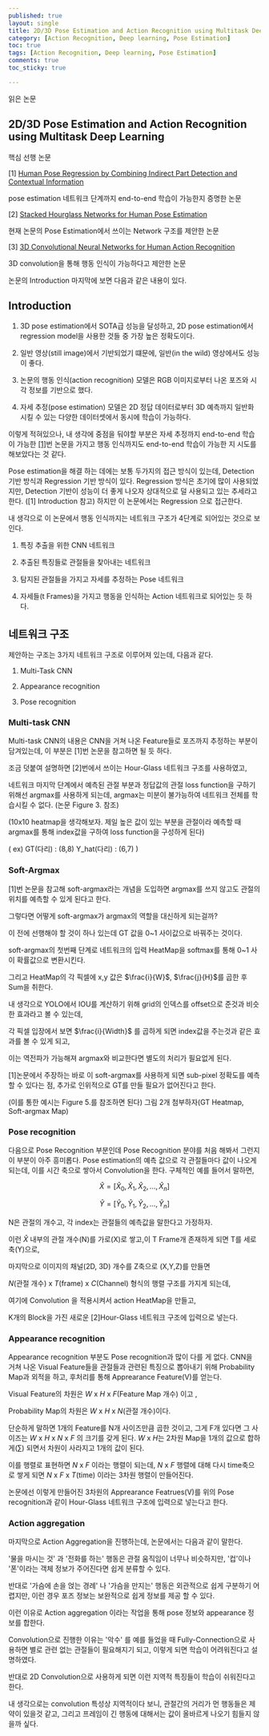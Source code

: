 ```yaml
---
published: true
layout: single
title: 2D/3D Pose Estimation and Action Recognition using Multitask Deep Learning
category: [Action Recognition, Deep learning, Pose Estimation]
toc: true
tags: [Action Recognition, Deep learning, Pose Estimation]
comments: true
toc_sticky: true

---
```


읽은 논문

## 2D/3D Pose Estimation and Action Recognition using Multitask Deep Learning

핵심 선행 논문

[1] [Human Pose Regression by Combining Indirect Part Detection and Contextual Information](https://arxiv.org/pdf/1710.02322.pdf)

pose estimation 네트워크 단계까지 end-to-end 학습이 가능한지 증명한 논문

[2] [Stacked Hourglass Networks for Human Pose Estimation](https://arxiv.org/pdf/1603.06937.pdf)

현재 논문의 Pose Estimation에서 쓰이는 Network 구조를 제안한 논문

[3] [3D Convolutional Neural Networks for Human Action Recognition](https://ieeexplore.ieee.org/stamp/stamp.jsp?tp=&arnumber=6165309)

3D convolution을 통해 행동 인식이 가능하다고 제안한 논문

논문의 Introduction 마지막에 보면 다음과 같은 내용이 있다.

## Introduction

1. 3D pose estimation에서 SOTA급 성능을 달성하고, 2D pose estimation에서 regression model을 사용한 것들 중 가장 높은 정확도이다.

2. 일반 영상(still image)에서 기반되었기 떄문에, 일반(in the wild) 영상에서도 성능이 좋다.

3. 논문의 행동 인식(action recognition) 모델은 RGB 이미지로부터 나온 포즈와 시각 정보를 기반으로 했다.

4. 자세 추정(pose estimation) 모델은 2D 정답 데이터로부터
    3D 예측까지 일반화 시킬 수 있는 다양한 데이터셋에서 동시에 학습이 가능하다.

이렇게 적혀있으나, 내 생각에 중점을 둬야할 부분은 자세 추정까지 end-to-end 학습이 가능한 [[1]](https://arxiv.org/pdf/1710.02322.pdf)번 논문을 가지고
행동 인식까지도 end-to-end 학습이 가능한 지 시도를 해보았다는 것 같다.

Pose estimation을 해결 하는 데에는 보통 두가지의 접근 방식이 있는데, Detection 기반 방식과 Regression 기반 방식이 있다.
Regression 방식은 초기에 많이 사용되었지만, Detection 기반이 성능이 더 좋게 나오자 상대적으로 덜 사용되고 있는 추세라고 한다. ([1] Introduction 참고)
하지만 이 논문에서는 Regression 으로 접근한다.

내 생각으로 이 논문에서 행동 인식까지는 네트워크 구조가 4단계로 되어있는 것으로 보인다.

1. 특징 추출을 위한 CNN 네트워크

2. 추출된 특징들로 관절들을 찾아내는 네트워크

3. 탐지된 관절들을 가지고 자세를 추정하는 Pose 네트워크

4. 자세들(t Frames)을 가지고 행동을 인식하는 Action 네트워크로 되어있는 듯 하다.

## 네트워크 구조

제안하는 구조는 3가지 네트워크 구조로 이루어져 있는데, 다음과 같다.

1. Multi-Task CNN

2. Appearance recognition

3. Pose recognition

### Multi-task CNN

Multi-task CNN의 내용은 CNN을 거쳐 나온 Feature들로 포즈까지 추정하는 부분이 담겨있는데,
이 부분은 [1]번 논문을 참고하면 될 듯 하다.

조금 덧붙여 설명하면 [2]번에서 쓰이는 Hour-Glass 네트워크 구조를 사용하였고,

네트워크 마지막 단계에서 예측된 관절 부분과 정답값의 관절 loss function을 구하기 위해선 argmax를 사용하게 되는데,
argmax는 미분이 불가능하여 네트워크 전체를 학습시킬 수 없다.
(논문 Figure 3. 참조)

(10x10 heatmap을 생각해보자. 제일 높은 값이 있는 부분을 관절이라 예측할 때 argmax를 통해 index값을 구하여
loss function을 구성하게 된다)

( ex) GT(다리) : (8,8) Y_hat(다리) : (6,7) )

### Soft-Argmax

[1]번 논문을 참고해 soft-argmax라는 개념을 도입하면 argmax를 쓰지 않고도 관절의 위치를 예측할 수 있게 된다고 한다.

그렇다면 어떻게 soft-argmax가 argmax의 역할을 대신하게 되는걸까?

이 전에 선행해야 할 것이 하나 있는데 GT 값을 0~1 사이값으로 바꿔주는 것이다.

soft-argmax의 첫번째 단계로 네트워크의 입력 HeatMap을 softmax를 통해 0~1 사이 확률값으로 변환시킨다.

그리고 HeatMap의 각 픽셀에 x,y 값은 $\frac{i}{W}$, $\frac{j}{H}$를 곱한 후 Sum을 취한다.

내 생각으로 YOLO에서 IOU를 계산하기 위해 grid의 인덱스를 offset으로 준것과 비슷한 효과라고 볼 수 있는데,

각 픽셀 입장에서 보면 $\frac{i}{Width}$ 를 곱하게 되면 index값을 주는것과 같은 효과를 볼 수 있게 되고,

이는 역전파가 가능해져 argmax와 비교한다면 별도의 처리가 필요없게 된다.

[1]논문에서 주장하는 바로 이 soft-argmax를 사용하게 되면 sub-pixel 정확도를 예측할 수 있다는 점,
추가로 인위적으로 GT를 만들 필요가 없어진다고 한다.

(이를 통한 예시는 Figure 5.를 참조하면 된다)
그림 2개 첨부하자(GT Heatmap, Soft-argmax Map)

### Pose recognition

다음으로 Pose Recognition 부분인데 Pose Recognition 분야를 처음 해봐서 그런지 이 부분이 아주 흥미롭다.
Pose estimation의 예측 값으로 각 관절들마다 값이 나오게 되는데, 이를 시간 축으로 쌓아서 Convolution을 한다.
구체적인 예를 들어서 말하면,

$$\hat{X} = [\hat{X}_{0}, \hat{X}_{1},\hat{X}_{2}, ... , \hat{X}_{n}]$$

$$\hat{Y} = [\hat{Y}_{0}, \hat{Y}_{1},\hat{Y}_{2}, ... , \hat{Y}_{n}]$$

N은 관절의 개수고, 각 index는 관절들의 예측값을 말한다고 가정하자.

이런 $\hat{X}$ 내부의 관절 개수(N)를 가로(X)로 쌓고,이 T Frame개 존재하게 되면 T를 세로축(Y)으로,

마지막으로 이미지의 채널(2D, 3D) 개수를 Z축으로 (X,Y,Z)를 만들면

$N$(관절 개수) x $T$(frame) x $C$(Channel) 형식의 행렬 구조를 가지게 되는데,

여기에 Convolution 을 적용시켜서 action HeatMap을 만들고,

K개의 Block을 가진 새로운 [2]Hour-Glass 네트워크 구조에 입력으로 넣는다.

### Appearance recognition

Appearance recognition 부분도 Pose recognition과 많이 다를 게 없다.
CNN을 거쳐 나온 Visual Feature들을 관절들과 관련된 특징으로 뽑아내기 위해 Probability Map과 외적을 하고,
후처리를 통해 Apprearance Feature(V)를 얻는다.

Visual Feature의 차원은 $W$ x $H$ x $F$(Feature Map 개수) 이고 ,

Probability Map의 차원은 $W$ x $H$ x $N$(관절 개수)이다.

단순하게 말하면 1개의 Feature를 N개 사이즈만큼 곱한 것이고, 그게 F개 있다면
그 사이즈는 $W$ x $H$ x $N$ x $F$ 의 크기를 갖게 된다.
$W$ x $H$는 2차원 Map을 1개의 값으로 합하게(∑) 되면서 차원이 사라지고 1개의 값이 된다.

이를 행렬로 표현하면 $N$ x $F$ 이라는 행렬이 되는데,
$N$ x $F$ 행렬에 대해 다시 time축으로 쌓게 되면 $N$ x $F$ x $T$(time) 이라는 3차원 행렬이 만들어진다.

논문에선 이렇게 만들어진 3차원의 Apprearance Featrues(V)를 위의 Pose recognition과 같이 Hour-Glass 네트워크 구조에
입력으로 넣는다고 한다.

### Action aggregation

마지막으로 Action Aggregation을 진행하는데, 논문에서는 다음과 같이 말한다.

'물을 마시는 것' 과 '전화를 하는' 행동은 관절 움직임이 너무나 비슷하지만,
'컵'이나 '폰'이라는 객체 정보가 주어진다면 쉽게 분류할 수 있다.

반대로 '가슴에 손을 얹는 경례' 나 '가슴을 만지는' 행동은 외관적으로 쉽게 구분하기 어렵지만,
이런 경우 포즈 정보는 보완적으로 쉽게 정보를 제공 할 수 있다.

이런 이유로 Action aggregation 이라는 작업을 통해 pose 정보와 appearance 정보를 합한다.

Convolution으로 진행한 이유는 '악수' 를 예를 들었을 때 Fully-Connection으로 사용하면
별로 관련 없는 관절들이 필요해지기 되고, 이렇게 되면 학습이 어려워진다고 설명하였다.

반대로 2D Convolution으로 사용하게 되면 이런 지역적 특징들이 학습이 쉬워진다고 한다.

내 생각으로는 convolution 특성상 지역적이다 보니, 관절간의 거리가 먼 행동들은 제약이 있을것 같고,
그리고 프레임이 긴 행동에 대해서는 값이 올바르게 나오기 힘들지 않을까 싶다.